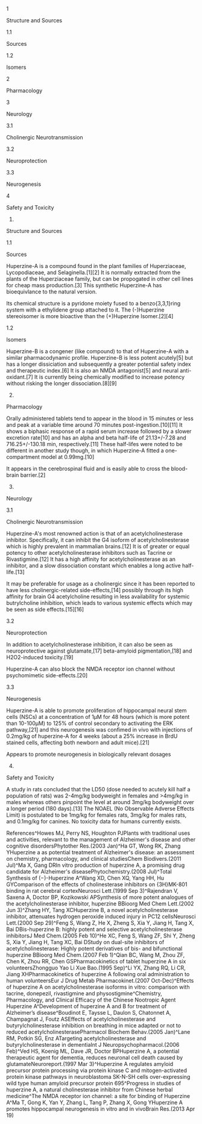 1

Structure and Sources

1.1

Sources

1.2

Isomers

2

Pharmacology

3

Neurology

3.1

Cholinergic Neurotransmission

3.2

Neuroprotection

3.3

Neurogenesis

4

Safety and Toxicity

1.

Structure and Sources

1.1

Sources

Huperzine\-A is a compound found in the plant families of Huperziaceae, Lycopodiaceae, and Selaginella.\[1]\[2] It is normally extracted from the plants of the Huperziaceae family, but can be propogated in other cell lines for cheap mass production.\[3] This synthetic Huperzine\-A has bioequivlance to the natural version.

Its chemical structure is a pyridone moiety fused to a benzo{3,3,1}ring system with a ethylidene group attached to it. The (\-)Huperzine stereoisomer is more bioactive than the (\+)Huperzine Isomer.\[2]\[4]

1.2

Isomers

Huperzine\-B is a congener (like compound) to that of Huperzine\-A with a similar pharmacodynamic profile. Huperzine\-B is less potent acutely\[5] but has a longer dissiciation and subsequently a greater potential safety index and therapeutic index.\[6] It is also an NMDA antagonist\[5] and neural anti\-oxidant.\[7] It is currently being chemically modified to increase potency without risking the longer dissociation.\[8]\[9]

2.

Pharmacology

Orally administered tablets tend to appear in the blood in 15 minutes or less and peak at a variable time around 70 minutes post\-ingestion.\[10]\[11] It shows a biphasic response of a rapid serum increase followed by a slower excretion rate\[10] and has an alpha and beta half\-life of 21\.13\+/\-7\.28 and 716\.25\+/\-130\.18 min, respectively.\[11] These half\-lifes were noted to be different in another study though, in which Huperzine\-A fitted a one\-compartment model at 0\.99mg.\[10]

It appears in the cerebrospinal fluid and is easily able to cross the blood\-brain barrier.\[2]

3.

Neurology

3.1

Cholinergic Neurotransmission

Huperzine\-A's most renowned action is that of an acetylcholinesterase inhibitor. Specifically, it can inhibit the G4 isoform of acetylcholinesterase which is highly prevalent in mammalian brains.\[12] It is of greater or equal potency to other acetylcholinesterase inhibitors such as Tacrine or Rivastigmine.\[12] It has a high affinity for acetylcholinesterase as an inhibitor, and a slow dissociation constant which enables a long active half\-life.\[13]

It may be preferable for usage as a cholinergic since it has been reported to have less cholinergic\-related side\-effects,\[14] possibly through its high affinity for brain G4 acetylcholine resulting in less availability for systemic butrylcholine inhibition, which leads to various systemic effects which may be seen as side effects.\[15]\[16]

3.2

Neuroprotection

In addition to acetylcholinesterase inhibition, it can also be seen as neuroprotective against glutamate,\[17] beta\-amyloid pigmentation,\[18] and H2O2\-induced toxicity.\[19] 

Huperzine\-A can also block the NMDA receptor ion channel without psychomimetic side\-effects.\[20]

3.3

Neurogenesis

Huperzine\-A is able to promote proliferation of hippocampal neural stem cells (NSCs) at a concentration of 1μM for 48 hours (which is more potent than 10\-100μM) to 125% of control secondary to activating the ERK pathway,\[21] and this neurogenesis was confimed in vivo with injections of 0\.2mg/kg of huperzine\-A for 4 weeks (about a 25% increase in BrdU stained cells, affecting both newborn and adult mice).\[21]


Appears to promote neurogenesis in biologically relevant dosages


4.

Safety and Toxicity

A study in rats concluded that the LD50 (dose needed to acutely kill half a population of rats) was 2\-4mg/kg bodyweight in females and \>4mg/kg in males whereas others pinpoint the level at around 3mg/kg bodyweight over a longer period (180 days).\[13] The NOAEL (No Observable Adverse Effects Limit) is postulated to be 1mg/kg for females rats, 3mg/kg for males rats, and 0\.1mg/kg for canines. No toxicity data for humans currently exists.

References^Howes MJ, Perry NS, Houghton PJPlants with traditional uses and activities, relevant to the management of Alzheimer's disease and other cognitive disordersPhytother Res.(2003 Jan)^Ha GT, Wong RK, Zhang YHuperzine a as potential treatment of Alzheimer's disease: an assessment on chemistry, pharmacology, and clinical studiesChem Biodivers.(2011 Jul)^Ma X, Gang DRIn vitro production of huperzine A, a promising drug candidate for Alzheimer's diseasePhytochemistry.(2008 Jul)^Total Synthesis of (−)\-Huperzine A^Wang XD, Chen XQ, Yang HH, Hu GYComparison of the effects of cholinesterase inhibitors on {3H}MK\-801 binding in rat cerebral cortexNeurosci Lett.(1999 Sep 3)^Rajendran V, Saxena A, Doctor BP, Kozikowski APSynthesis of more potent analogues of the acetylcholinesterase inhibitor, huperzine BBioorg Med Chem Lett.(2002 Jun 3)^Zhang HY, Tang XCHuperzine B, a novel acetylcholinesterase inhibitor, attenuates hydrogen peroxide induced injury in PC12 cellsNeurosci Lett.(2000 Sep 29)^Feng S, Wang Z, He X, Zheng S, Xia Y, Jiang H, Tang X, Bai DBis\-huperzine B: highly potent and selective acetylcholinesterase inhibitorsJ Med Chem.(2005 Feb 10)^He XC, Feng S, Wang ZF, Shi Y, Zheng S, Xia Y, Jiang H, Tang XC, Bai DStudy on dual\-site inhibitors of acetylcholinesterase: Highly potent derivatives of bis\- and bifunctional huperzine BBioorg Med Chem.(2007 Feb 1)^Qian BC, Wang M, Zhou ZF, Chen K, Zhou RR, Chen GSPharmacokinetics of tablet huperzine A in six volunteersZhongguo Yao Li Xue Bao.(1995 Sep)^Li YX, Zhang RQ, Li CR, Jiang XHPharmacokinetics of huperzine A following oral administration to human volunteersEur J Drug Metab Pharmacokinet.(2007 Oct\-Dec)^Effects of huperzine A on acetylcholinesterase isoforms in vitro: comparison with tacrine, donepezil, rivastigmine and physostigmine^Chemistry, Pharmacology, and Clinical Efficacy of the Chinese Nootropic Agent Huperzine A^Development of huperzine A and B for
treatment of Alzheimer’s disease^Boudinot E, Taysse L, Daulon S, Chatonnet A, Champagnat J, Foutz ASEffects of acetylcholinesterase and butyrylcholinesterase inhibition on breathing in mice adapted or not to reduced acetylcholinesterasePharmacol Biochem Behav.(2005 Jan)^Lane RM, Potkin SG, Enz ATargeting acetylcholinesterase and butyrylcholinesterase in dementiaInt J Neuropsychopharmacol.(2006 Feb)^Ved HS, Koenig ML, Dave JR, Doctor BPHuperzine A, a potential therapeutic agent for dementia, reduces neuronal cell death caused by glutamateNeuroreport.(1997 Mar 3)^Huperzine A regulates amyloid precursor protein processing via protein kinase C and mitogen\-activated protein kinase pathways in neuroblastoma SK\-N\-SH cells over\-expressing wild type human amyloid precursor protein 695^Progress in studies of huperzine A, a natural cholinesterase inhibitor from Chinese herbal medicine^The NMDA receptor ion channel: a site for binding of Huperzine A^Ma T, Gong K, Yan Y, Zhang L, Tang P, Zhang X, Gong YHuperzine A promotes hippocampal neurogenesis in vitro and in vivoBrain Res.(2013 Apr 19)